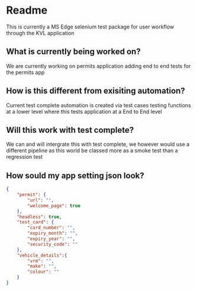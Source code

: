 # Readme

This is currently a MS Edge selenium test package for user workflow through the KVL application

## What is currently being worked on?

We are currently working on permits application adding end to end tests for the permits app

## How is this different from exisiting automation?

Current test complete automation is created via test cases testing functions at a lower level where this tests application at a End to End level

## Will this work with test complete?

We can and will intergrate this with test complete, we however would use a different pipeline as this world be classed more as a smoke test than a regression test

## How sould my app setting json look?

```json
{
    "permit": {
        "url": "",
        "welcome_page": true
    },
    "headless": true,
    "test_card": {
        "card_number": "",
        "expiry_month": "",
        "expiry_year": "",
        "security_code": ""
    },
    "vehicle_details":{
        "vrm": "",
        "make": "",
        "colour": ""
    }
}
```
